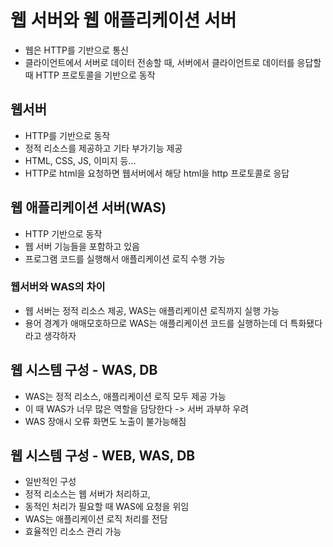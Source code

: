 # 웹 서버와 웹 애플리케이션 서버
- 웹은 HTTP를 기반으로 통신
- 클라이언트에서 서버로 데이터 전송할 때, 서버에서 클라이언트로 데이터를 응답할 때 HTTP 프로토콜을 기반으로 동작

## 웹서버
- HTTP를 기반으로 동작
- 정적 리소스를 제공하고 기타 부가기능 제공
- HTML, CSS, JS, 이미지 등...
- HTTP로 html을 요청하면 웹서버에서 해당 html을 http 프로토콜로 응답

## 웹 애플리케이션 서버(WAS)
- HTTP 기반으로 동작
- 웹 서버 기능들을 포함하고 있음
- 프로그램 코드를 실행해서 애플리케이션 로직 수행 가능

### 웹서버와 WAS의 차이
- 웹 서버는 정적 리소스 제공, WAS는 애플리케이션 로직까지 실행 가능
- 용어 경계가 애매모호하므로 WAS는 애플리케이션 코드를 실행하는데 더 특화됐다라고 생각하자

## 웹 시스템 구성 - WAS, DB
- WAS는 정적 리소스, 애플리케이션 로직 모두 제공 가능
- 이 때 WAS가 너무 많은 역할을 담당한다 -> 서버 과부하 우려
- WAS 장애시 오류 화면도 노출이 불가능해짐

## 웹 시스템 구성 - WEB, WAS, DB
- 일반적인 구성
- 정적 리소스는 웹 서버가 처리하고,
- 동적인 처리가 필요할 때 WAS에 요청을 위임
- WAS는 애플리케이션 로직 처리를 전담
- 효율적인 리소스 관리 가능
